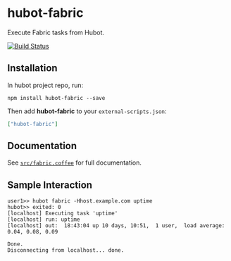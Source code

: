 # hubot-fabric

Execute Fabric tasks from Hubot.

[![Build Status](https://travis-ci.org/appneta/hubot-fabric.svg?branch=master)](https://travis-ci.org/appneta/hubot-fabric)

## Installation

In hubot project repo, run:

`npm install hubot-fabric --save`

Then add **hubot-fabric** to your `external-scripts.json`:

```json
["hubot-fabric"]
```

## Documentation

See [`src/fabric.coffee`](https://github.com/appneta/hubot-fabric/blob/master/src/fabric.coffee) for full documentation.

## Sample Interaction

```
user1>> hubot fabric -Hhost.example.com uptime
hubot>> exited: 0
[localhost] Executing task 'uptime'
[localhost] run: uptime
[localhost] out:  18:43:04 up 10 days, 10:51,  1 user,  load average: 0.04, 0.08, 0.09

Done.
Disconnecting from localhost... done.
```
